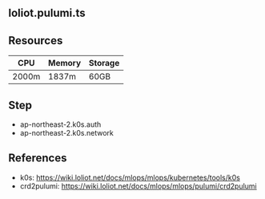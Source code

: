 ## loliot.pulumi.ts

## Resources

| CPU   | Memory | Storage |
| ----- | ------ | ------- |
| 2000m | 1837m  | 60GB    |

## Step

- ap-northeast-2.k0s.auth
- ap-northeast-2.k0s.network

## References

- k0s: https://wiki.loliot.net/docs/mlops/mlops/kubernetes/tools/k0s
- crd2pulumi: https://wiki.loliot.net/docs/mlops/mlops/pulumi/crd2pulumi
